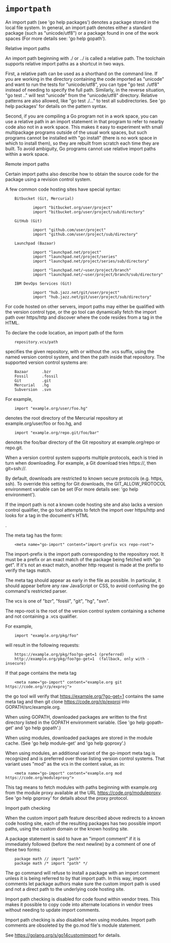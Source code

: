 # `importpath`
An import path (see 'go help packages') denotes a package stored in the local
file system. In general, an import path denotes either a standard package (such
as "unicode/utf8") or a package found in one of the work spaces (For more
details see: 'go help gopath').

Relative import paths

An import path beginning with ./ or ../ is called a relative path.
The toolchain supports relative import paths as a shortcut in two ways.

First, a relative path can be used as a shorthand on the command line.
If you are working in the directory containing the code imported as
"unicode" and want to run the tests for "unicode/utf8", you can type
"go test ./utf8" instead of needing to specify the full path.
Similarly, in the reverse situation, "go test .." will test "unicode" from
the "unicode/utf8" directory. Relative patterns are also allowed, like
"go test ./..." to test all subdirectories. See 'go help packages' for details
on the pattern syntax.

Second, if you are compiling a Go program not in a work space,
you can use a relative path in an import statement in that program
to refer to nearby code also not in a work space.
This makes it easy to experiment with small multipackage programs
outside of the usual work spaces, but such programs cannot be
installed with "go install" (there is no work space in which to install them),
so they are rebuilt from scratch each time they are built.
To avoid ambiguity, Go programs cannot use relative import paths
within a work space.

Remote import paths

Certain import paths also
describe how to obtain the source code for the package using
a revision control system.

A few common code hosting sites have special syntax:

        Bitbucket (Git, Mercurial)

                import "bitbucket.org/user/project"
                import "bitbucket.org/user/project/sub/directory"

        GitHub (Git)

                import "github.com/user/project"
                import "github.com/user/project/sub/directory"

        Launchpad (Bazaar)

                import "launchpad.net/project"
                import "launchpad.net/project/series"
                import "launchpad.net/project/series/sub/directory"

                import "launchpad.net/~user/project/branch"
                import "launchpad.net/~user/project/branch/sub/directory"

        IBM DevOps Services (Git)

                import "hub.jazz.net/git/user/project"
                import "hub.jazz.net/git/user/project/sub/directory"

For code hosted on other servers, import paths may either be qualified
with the version control type, or the go tool can dynamically fetch
the import path over https/http and discover where the code resides
from a <meta> tag in the HTML.

To declare the code location, an import path of the form

        repository.vcs/path

specifies the given repository, with or without the .vcs suffix,
using the named version control system, and then the path inside
that repository. The supported version control systems are:

        Bazaar      .bzr
        Fossil      .fossil
        Git         .git
        Mercurial   .hg
        Subversion  .svn

For example,

        import "example.org/user/foo.hg"

denotes the root directory of the Mercurial repository at
example.org/user/foo or foo.hg, and

        import "example.org/repo.git/foo/bar"

denotes the foo/bar directory of the Git repository at
example.org/repo or repo.git.

When a version control system supports multiple protocols,
each is tried in turn when downloading. For example, a Git
download tries https://, then git+ssh://.

By default, downloads are restricted to known secure protocols
(e.g. https, ssh). To override this setting for Git downloads, the
GIT_ALLOW_PROTOCOL environment variable can be set (For more details see:
'go help environment').

If the import path is not a known code hosting site and also lacks a
version control qualifier, the go tool attempts to fetch the import
over https/http and looks for a <meta> tag in the document's HTML
<head>.

The meta tag has the form:

        <meta name="go-import" content="import-prefix vcs repo-root">

The import-prefix is the import path corresponding to the repository
root. It must be a prefix or an exact match of the package being
fetched with "go get". If it's not an exact match, another http
request is made at the prefix to verify the <meta> tags match.

The meta tag should appear as early in the file as possible.
In particular, it should appear before any raw JavaScript or CSS,
to avoid confusing the go command's restricted parser.

The vcs is one of "bzr", "fossil", "git", "hg", "svn".

The repo-root is the root of the version control system
containing a scheme and not containing a .vcs qualifier.

For example,

        import "example.org/pkg/foo"

will result in the following requests:

        https://example.org/pkg/foo?go-get=1 (preferred)
        http://example.org/pkg/foo?go-get=1  (fallback, only with -insecure)

If that page contains the meta tag

        <meta name="go-import" content="example.org git https://code.org/r/p/exproj">

the go tool will verify that https://example.org/?go-get=1 contains the
same meta tag and then git clone https://code.org/r/p/exproj into
GOPATH/src/example.org.

When using GOPATH, downloaded packages are written to the first directory
listed in the GOPATH environment variable.
(See 'go help gopath-get' and 'go help gopath'.)

When using modules, downloaded packages are stored in the module cache.
(See 'go help module-get' and 'go help goproxy'.)

When using modules, an additional variant of the go-import meta tag is
recognized and is preferred over those listing version control systems.
That variant uses "mod" as the vcs in the content value, as in:

        <meta name="go-import" content="example.org mod https://code.org/moduleproxy">

This tag means to fetch modules with paths beginning with example.org
from the module proxy available at the URL https://code.org/moduleproxy.
See 'go help goproxy' for details about the proxy protocol.

Import path checking

When the custom import path feature described above redirects to a
known code hosting site, each of the resulting packages has two possible
import paths, using the custom domain or the known hosting site.

A package statement is said to have an "import comment" if it is immediately
followed (before the next newline) by a comment of one of these two forms:

        package math // import "path"
        package math /* import "path" */

The go command will refuse to install a package with an import comment
unless it is being referred to by that import path. In this way, import comments
let package authors make sure the custom import path is used and not a
direct path to the underlying code hosting site.

Import path checking is disabled for code found within vendor trees.
This makes it possible to copy code into alternate locations in vendor trees
without needing to update import comments.

Import path checking is also disabled when using modules.
Import path comments are obsoleted by the go.mod file's module statement.

See https://golang.org/s/go14customimport for details.
